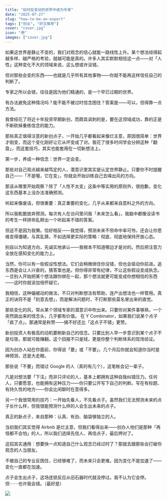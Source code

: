 ```yaml
---
title: "如何在变动的世界中成为专家"
date: "2025-07-27"
slug: "how-to-be-an-expert"
tags: ["创业", "好文推荐"]
cover: "cover.jpg"
icon: "😎"
images: ["cover.jpg"]
---
```

如果这世界是静止不变的，我们对观念的信心就能一路线性上升。某个想法经得起越多样、越严格的考验，就越可能是真的。许多人其实默默相信这一点——对「人性」这种变化不大的领域来说，这么想或许没错。



但对那些会变的东西——也就是几乎所有其他事物——你就不能再这样信任自己的判断了。



专家之所以会错，往往是因为他们精通的，是一个早已过期的世界。



有办法避免这种情况吗？能不能不被过时信念困住？答案是——可以，但得靠一点方法。



我曾经花了将近十年投资早期新创，而颇具讽刺的是，要在这领域成功，靠的正是不断砍掉重练信念的能力。



那些真正值得注意的新创点子，一开始几乎都看起来像烂主意，原因很简单：世界才刚变，而这个变化刚好让它从坏变成了对。我花了很多时间学会分辨这种「翻盘」，而这套技巧，其实也能套用在一切新想法上。



第一步，养成一种信念：世界一定会变。



那些对自己观点越来越笃定的人，潜意识里其实是认定世界静止。只要你不时提醒自己——「不是喔，它在变」，你就会开始训练自己去嗅出风的方向。



那该从哪里开始观察？除了「人性不太变」这条中等实用的原则外，很抱歉，变化这东西基本上没办法准确预测。



听起来像废话，但很重要：真正重要的变化，几乎从来都来自意料之外的方向。



所以我乾脆放弃预测。每次有人在访问里问我「未来怎么看」，我脑中都像没读书的考生一样拼命乱掰出一个听起来不错的答案。



但这不是因为我懒。恰好相反——我觉得，预测未来不但命中率可怜，还会让你思维变得僵硬。与其乱猜，不如选择更实际的策略：彻底、彻底地保持开放心态。



别自以为知道方向，先诚实地承认——我根本不知道哪边才是对的。然后把注意力全放在感知变化的能力上。



当然，你可以有一些假设性想法。它们会稍微绑住你没错，但也会驱动你前进。追东西是会让人兴奋的，猜答案也是。但你得非常有纪律，不让这些假设变成执念。
一旦别人开始把某个想法跟你绑在一起，那个想法就更可能变成你想相信的东西——这时你就该加倍怀疑它。



我相信，这种偏被动的做法，不只对判断想法有帮助，连产出想法也一样管用。真正的诀窍不是「刻意去想」，而是解决问题时，不打断那些莫名冒出来的直觉。



那些变化的风，常从某个领域专家的潜意识中吹出来。只要你对某件事够熟，一个突然跳出来的怪念头，几乎都有价值。
在 Y Combinator，如果我们说某个点子「疯了点」，那通常是称赞——搞不好还比「这点子不错」更赞。



新创投资人有极高的动机要刷新自己的信念。只要比别人早一步意识到某个点子不是垃圾，那就可能赚翻。这个回报不只是钱，更是你整个判断体系的现场验证。



因为创办人站在你面前，你得说「要」或「不要」，几个月后你就会知道你当时是神预测，还是大走眼。



那些说「不要」而错过 Google 的人（真的有几个），这笔帐会记一辈子。



凡是对想法要「下注」而非只评论的人，基本上都拥有这种自我纠错压力。任何人，只要愿意，也能拥有这种压力——你只要公开写下自己的判断。写在有标题、有持久性的地方——你会比闲聊时在意得多。



另一个我很常用的技巧：一开始先看人，不先看点子。虽然我们无法预测未来的点子长什么样，但我很能预测什么样的人会生出未来的点子。



真正的新点子，来自那种：认真、有劲、脑袋够独立的人。



当初我们其实觉得 Airbnb 是烂主意，但我们看得出来——创办人他们是那种「再怪都不会怕」的人，所以我们选择先信人、再信点子，最后押对了。



这招其实通用：想要快一点知道自己什么观念已经过时了？那就去跟那些会打破你观念的人当朋友。



不被自己的专业反困住，已经够难了，而未来只会更难。因为变化不是加速了——变化一直都在加速。



点子会生出点子，这场连锁反应从旧石器时代就没停过。我不认为它会停。
但⋯⋯也许我会错。（最好是）




![](https://prod-files-secure.s3.us-west-2.amazonaws.com/112d0858-5090-4d34-a606-b75eb8d65fd2/46476355-9cf3-4e99-9b7a-3531bc426380/1000202064.png?X-Amz-Algorithm=AWS4-HMAC-SHA256&X-Amz-Content-Sha256=UNSIGNED-PAYLOAD&X-Amz-Credential=ASIAZI2LB4666I3YHCKJ%2F20250925%2Fus-west-2%2Fs3%2Faws4_request&X-Amz-Date=20250925T062023Z&X-Amz-Expires=3600&X-Amz-Security-Token=IQoJb3JpZ2luX2VjEOT%2F%2F%2F%2F%2F%2F%2F%2F%2F%2FwEaCXVzLXdlc3QtMiJHMEUCIQCkUfpf%2FK1YRVzuuEoir32LjogtEQAALqJo4%2FcjAWGxugIgCTWunWt06%2BvPX4wWuqX4B3SeyOniX0ZYfR9LNiZD5Igq%2FwMIbRAAGgw2Mzc0MjMxODM4MDUiDLC9qOTu9uxDMxrMZSrcA3Cndhn0WpCYo0FiNtZyDEyDKrFA8JPMPVWoxwcVl%2FMPOGdYFynlyUxFJKWqBVRk3rQ%2BK%2Bq%2F55i5HPNK%2B5Sk8WG%2BA46Gw6UvAgH7givfpcFwtEZC0LMNmuN18ilTzqfztAaDKQwWBpboiF3mDRfID5JUsN%2BA6wKLL4B3AU5lEo5czpT5mWHTs8zfUt7HNRsU7t4us0XzCLQFdAsLNx5KQhZkNC1awkFNUYh96DBKBkxce5HyKhcW2oO5qevPzm4Un5nXPN1W6fDJwHBB1h1QT4ywWUaT%2FCCmj4tCEiyDcyJkJJhefGrALfr1Mz9pMCVA%2BbEtF45T2yY8fZU8VxXMBX2UKdk4fr5M76HQK3VeCg29LkBn5CXpJ5V56OFjECTLfiYreLxXkiiKf425Wtq5szKntvTV%2F5Ew9D2DnBncwTvcIqA2V8kHSQOIvROUfuqyzPTUuam92Ji0z00Ad7q79D5srvmzDCVCy%2BG7OPD9i7R8xLETwsiKah1IYA7YHbtUX7sEoZ5R2BJy9sjicULbGRqerui9hToY3ecHvJ%2Fh2iFgzRt4ENc6SIvN5BOIomWQYtWWQZyY9S4HK7BuXoHpbaTc48C1oJ0LmR2KuaQqiiB2M3JBCXzNUzcSwqckMP6D08YGOqUB2lHXz5fCM9Mad%2FrCTWqHQDkjZMF3HZQiLn84qfK6ylpt6xerYtHoBpHbqVE6ZstdSHj6C42cWCxPNv%2FZzdCV05ZIVtR%2B7fNZoUBmuyK5mGBX69YXJybvGBi3MhxqGbXuO31Qf%2Feq%2B3Spkabuwi0aARp24Cev27oLlQe92jBr3UvQfLXVR2uOhXng2iYpLhN3Ivo0PXqIrh3JNtwEpl2pIVkJw0za&X-Amz-Signature=288579e3c549dc72672d39c609012dd0deba738ecd3b24876ac4f5045545a5b0&X-Amz-SignedHeaders=host&x-amz-checksum-mode=ENABLED&x-id=GetObject)

